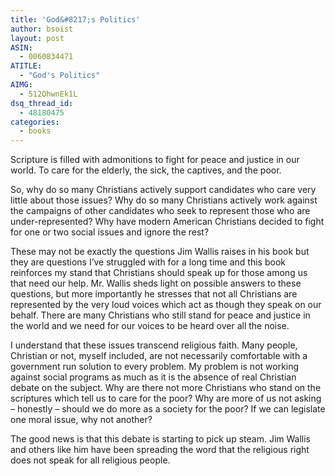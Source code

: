 ```yaml
---
title: 'God&#8217;s Politics'
author: bsoist
layout: post
ASIN:
  - 0060834471
ATITLE:
  - "God's Politics"
AIMG:
  - 512OhwnEk1L
dsq_thread_id:
  - 48180475
categories:
  - books
---
```

Scripture is filled with admonitions to fight for peace and justice in our world. To care for the elderly, the sick, the captives, and the poor. 

So, why do so many Christians actively support candidates who care very little about those issues? Why do so many Christians actively work against the campaigns of other candidates who seek to represent those who are under-represented? Why have modern American Christians decided to fight for one or two social issues and ignore the rest?

These may not be exactly the questions Jim Wallis raises in his book but they are questions I&#8217;ve struggled with for a long time and this book reinforces my stand that Christians should speak up for those among us that need our help. Mr. Wallis sheds light on possible answers to these questions, but more importantly he stresses that not all Christians are represented by the very loud voices which act as though they speak on our behalf. There are many Christians who still stand for peace and justice in the world and we need for our voices to be heard over all the noise. 

I understand that these issues transcend religious faith. Many people, Christian or not, myself included, are not necessarily comfortable with a government run solution to every problem. My problem is not working against social programs as much as it is the absence of real Christian debate on the subject. Why are there not more Christians who stand on the scriptures which tell us to care for the poor? Why are more of us not asking &#8211; honestly &#8211; should we do more as a society for the poor? If we can legislate one moral issue, why not another? 

The good news is that this debate is starting to pick up steam. Jim Wallis and others like him have been spreading the word that the religious right does not speak for all religious people.
